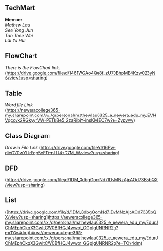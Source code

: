 ## TechMart
**Member**  
*Mathew Lau*  
*See Yong Jun*  
*Tan Thee Wei*  
*Lai Yu Hui*  

## FlowChart
*There is the FlowChart link.*  
(https://drive.google.com/file/d/1461WGAo4Qu8f_zU70BhpMB4Kzw023yNS/view?usp=sharing)

## Table
*Word file Link.*              
(https://neweracollege365-my.sharepoint.com/:w:/g/personal/mathewlau0325_e_newera_edu_my/EVHVqcovk2RGkyyrVW-PETkBe5_2zaRibjY-insKMiEC7w?e=Zypvwv)

## Class Diagram
*Draw.io File Link*
(https://drive.google.com/file/d/16Pw-dixQV0wYUrFcp5xEDcpLU4zG7M_W/view?usp=sharing)
## DFD
(https://drive.google.com/file/d/1DM_3dbgGomNd7IDvMNzAjpAOd73B5bQX/view?usp=sharing)

## List
([https://drive.google.com/file/d/1DM_3dbgGomNd7IDvMNzAjpAOd73B5bQX/view?usp=sharing](https://neweracollege365-my.sharepoint.com/:x:/g/personal/mathewlau0325_e_newera_edu_my/EdurJChMEphCkqX3GwltCW0BfHQJ4wwof_GGplgUNRNR2g?e=TOv4dm)https://neweracollege365-my.sharepoint.com/:x:/g/personal/mathewlau0325_e_newera_edu_my/EdurJChMEphCkqX3GwltCW0BfHQJ4wwof_GGplgUNRNR2g?e=TOv4dm)

